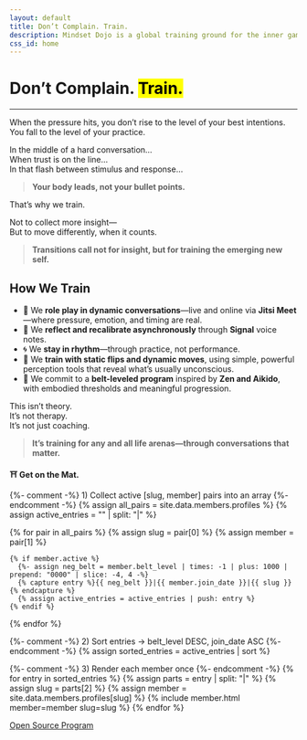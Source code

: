 ```yaml
---
layout: default
title: Don’t Complain. Train.
description: Mindset Dojo is a global training ground for the inner game of presence, leadership, and emotional clarity. For conversations that matter—across all life arenas.
css_id: home
---
```


<h1>Don’t Complain. <mark>Train.</mark></h1>
<hr>

<p>When the pressure hits, you don’t rise to the level of your best intentions.<br>
You fall to the level of your practice.</p>

<p>In the middle of a hard conversation…<br>
When trust is on the line…<br>
In that flash between stimulus and response…</p>

<blockquote><strong>Your body leads, not your bullet points.</strong></blockquote>

<p>That’s why we train.</p>

<p>Not to collect more insight—<br>
But to move differently, when it counts.</p>

<blockquote><strong>Transitions call not for insight, but for training the emerging new self.</strong></blockquote>

<h2>How We Train</h2>
<ul>
  <li>🥋 We <strong>role play in dynamic conversations</strong>—live and online via <strong>Jitsi Meet</strong>—where pressure, emotion, and timing are real.</li>
  <li>🔁 We <strong>reflect and recalibrate asynchronously</strong> through <strong>Signal</strong> voice notes.</li>
  <li>🌀 We <strong>stay in rhythm</strong>—through practice, not performance.</li>
  <li>🧭 We <strong>train with static flips and dynamic moves</strong>, using simple, powerful perception tools that reveal what’s usually unconscious.</li>
  <li>🎯 We commit to a <strong>belt-leveled program</strong> inspired by <strong>Zen and Aikido</strong>, with embodied thresholds and meaningful progression.</li>
</ul>

<p>This isn’t theory.<br>
It’s not therapy.<br>
It’s not just coaching.</p>

<blockquote><strong>It’s training for any and all life arenas—through conversations that matter.</strong></blockquote>

<p><strong>⛩️ Get on the Mat.</strong></p>

<div class="md-members">

  {%- comment -%}
    1) Collect active [slug, member] pairs into an array
  {%- endcomment -%}
  {% assign all_pairs = site.data.members.profiles %}
  {% assign active_entries = "" | split: "|" %}

  {% for pair in all_pairs %}
    {% assign slug = pair[0] %}
    {% assign member = pair[1] %}

    {% if member.active %}
      {%- assign neg_belt = member.belt_level | times: -1 | plus: 1000 | prepend: "0000" | slice: -4, 4 -%}
      {% capture entry %}{{ neg_belt }}|{{ member.join_date }}|{{ slug }}{% endcapture %}
      {% assign active_entries = active_entries | push: entry %}
    {% endif %}
  {% endfor %}

  {%- comment -%}
    2) Sort entries → belt_level DESC, join_date ASC
  {%- endcomment -%}
  {% assign sorted_entries = active_entries | sort %}

  {%- comment -%}
    3) Render each member once
  {%- endcomment -%}
  {% for entry in sorted_entries %}
    {% assign parts = entry | split: "|" %}
    {% assign slug = parts[2] %}
    {% assign member = site.data.members.profiles[slug] %}
    {% include member.html member=member slug=slug %}
  {% endfor %}
</div>

<div class="md-cta-group">
    <a href="./program">Open Source Program</a>
</div>
